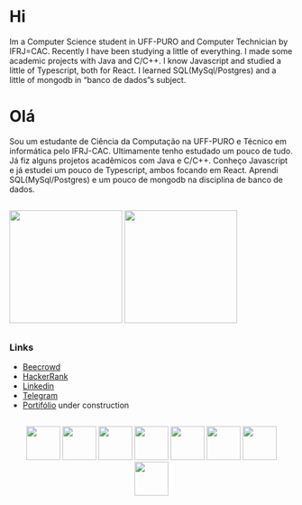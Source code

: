 # Hi

Im a Computer Science student in UFF-PURO and Computer Technician by IFRJ=CAC. Recently I have been studying a little of everything. I made some academic projects with Java and C/C++. I know Javascript and studied a little of Typescript, both for React. I learned SQL(MySql/Postgres) and a little of mongodb in “banco de dados”s subject.

# Olá

Sou um estudante de Ciência da Computação na UFF-PURO e Técnico em informática pelo IFRJ-CAC. Ultimamente tenho estudado um pouco de tudo. Já fiz alguns projetos acadêmicos com Java e C/C++. Conheço Javascript e já estudei um pouco de Typescript, ambos focando em React. Aprendi SQL(MySql/Postgres) e um pouco de mongodb na disciplina de banco de dados.

##

<img height="200em" src="https://github-readme-stats.vercel.app/api?username=tetr4k&show_icons=true&hide=stars,issues&theme=tokyonight">
<img height="200em" src="https://github-readme-stats.vercel.app/api/top-langs/?username=tetr4k&layout=compact&theme=tokyonight&exclude_repo=LancaBolinhas&hide=Assembly,HTML,Makefile,Objective-C">

##

### Links

* [Beecrowd](https://www.beecrowd.com.br/judge/pt/profile/121763)
* [HackerRank](https://www.hackerrank.com/gdsribeiro)
* [Linkedin](https://www.linkedin.com/in/gabrielr-dev/)
* [Telegram](https://t.me/ribeir_tk)
* [Portifólio]() under construction

##

<div align="center">
 <img height="60em" src="https://cdn.jsdelivr.net/gh/devicons/devicon/icons/vscode/vscode-original.svg" />
 <img height="60em" src="https://cdn.jsdelivr.net/gh/devicons/devicon/icons/python/python-original.svg" />
 <img height="60em" src="https://cdn.jsdelivr.net/gh/devicons/devicon/icons/typescript/typescript-original.svg" />
 <img height="60em" src="https://cdn.jsdelivr.net/gh/devicons/devicon/icons/react/react-original.svg" />
 <img height="60em" src="https://cdn.jsdelivr.net/gh/devicons/devicon/icons/mysql/mysql-original.svg" />
 <img height="60em" src="https://cdn.jsdelivr.net/gh/devicons/devicon/icons/mongodb/mongodb-original.svg" />
 <img height="60em" src="https://cdn.jsdelivr.net/gh/devicons/devicon/icons/docker/docker-original.svg" />
 <img height="60em" src="https://cdn.jsdelivr.net/gh/devicons/devicon/icons/java/java-original.svg" />
</div>
